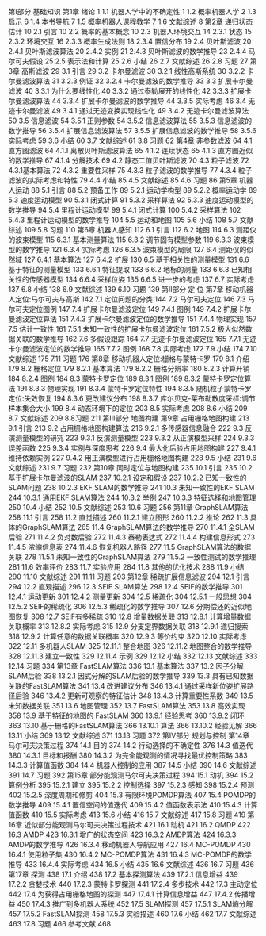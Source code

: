 第Ⅰ部分 基础知识
第1章 绪论 1
1.1 机器人学中的不确定性 1
1.2 概率机器人学 2
1.3 启示 6
1.4 本书导航 7
1.5 概率机器人课程教学 7
1.6 文献综述 8
第2章 递归状态估计 10
2.1 引言 10
2.2 概率的基本概念 10
2.3 机器人环境交互 14
2.3.1 状态 15
2.3.2 环境交互 16
2.3.3 概率生成法则 18
2.3.4 置信分布 19
2.4 贝叶斯滤波 20
2.4.1 贝叶斯滤波算法 20
2.4.2 实例 21
2.4.3 贝叶斯滤波的数学推导 23
2.4.4 马尔可夫假设 25
2.5 表示法和计算 25
2.6 小结 26
2.7 文献综述 26
2.8 习题 27
第3章 高斯滤波 29
3.1 引言 29
3.2 卡尔曼滤波 30
3.2.1 线性高斯系统 30
3.2.2 卡尔曼滤波算法 31
3.2.3 例证 32
3.2.4 卡尔曼滤波的数学推导 33
3.3 扩展卡尔曼滤波 40
3.3.1 为什么要线性化 40
3.3.2 通过泰勒展开的线性化 42
3.3.3 扩展卡尔曼滤波算法 44
3.3.4 扩展卡尔曼滤波的数学推导 44
3.3.5 实际考虑 46
3.4 无迹卡尔曼滤波 49
3.4.1 通过无迹变换实现线性化 49
3.4.2 无迹卡尔曼滤波算法 50
3.5 信息滤波 54
3.5.1 正则参数 54
3.5.2 信息滤波算法 55
3.5.3 信息滤波的数学推导 56
3.5.4 扩展信息滤波算法 57
3.5.5 扩展信息滤波的数学推导 58
3.5.6 实际考虑 59
3.6 小结 60
3.7 文献综述 61
3.8 习题 62
第4章 非参数滤波 64
4.1 直方图滤波 64
4.1.1 离散贝叶斯滤波算法 65
4.1.2 连续状态 65
4.1.3 直方图近似的数学推导 67
4.1.4 分解技术 69
4.2 静态二值贝叶斯滤波 70
4.3 粒子滤波 72
4.3.1基本算法 72
4.3.2 重要性采样 75
4.3.3 粒子滤波的数学推导 77
4.3.4 粒子滤波的实际考虑和特性 79
4.4 小结 85
4.5 文献综述 85
4.6 习题 86
第5章 机器人运动 88
5.1 引言 88
5.2 预备工作 89
5.2.1 运动学构型 89
5.2.2 概率运动学 89
5.3 速度运动模型 90
5.3.1 闭式计算 91
5.3.2 采样算法 92
5.3.3 速度运动模型的数学推导 94
5.4 里程计运动模型 99
5.4.1 闭式计算 100
5.4.2 采样算法 102
5.4.3 里程计运动模型的数学推导 104
5.5 运动和地图 105
5.6 小结 108
5.7 文献综述 109
5.8 习题 110
第6章 机器人感知 112
6.1 引言 112
6.2 地图 114
6.3 测距仪的波束模型 115
6.3.1 基本测量算法 115
6.3.2 调节固有模型参数 119
6.3.3 波束模型的数学推导 121
6.3.4 实际考虑 126
6.3.5 波束模型的局限 127
6.4 测距仪的似然域 127
6.4.1 基本算法 127
6.4.2 扩展 130
6.5 基于相关性的测量模型 131
6.6 基于特征的测量模型 133
6.6.1 特征提取 133
6.6.2 地标的测量 133
6.6.3 已知相关性的传感器模型 134
6.6.4 采样位姿 135
6.6.5 进一步的考虑 137
6.7 实际考虑 137
6.8 小结 138
6.9 文献综述 139
6.10 习题 139
第Ⅱ部分 定 位
第7章 移动机器人定位:马尔可夫与高斯 142
7.1 定位问题的分类 144
7.2 马尔可夫定位 146
7.3 马尔可夫定位图例 147
7.4 扩展卡尔曼滤波定位 149
7.4.1 图例 149
7.4.2 扩展卡尔曼滤波定位算法 151
7.4.3 扩展卡尔曼滤波定位的数学推导 151
7.4.4 物理实现 157
7.5 估计一致性 161
7.5.1 未知一致性的扩展卡尔曼滤波定位 161
7.5.2 极大似然数据关联的数学推导 162
7.6 多假设跟踪 164
7.7 无迹卡尔曼滤波定位 165
7.7.1 无迹卡尔曼滤波定位的数学推导 165
7.7.2 图例 168
7.8 实际考虑 172
7.9 小结 174
7.10 文献综述 175
7.11 习题 176
第8章 移动机器人定位:栅格与蒙特卡罗 179
8.1 介绍 179
8.2 栅格定位 179
8.2.1 基本算法 179
8.2.2 栅格分辨率 180
8.2.3 计算开销 184
8.2.4 图例 184
8.3 蒙特卡罗定位 189
8.3.1 图例 189
8.3.2 蒙特卡罗定位算法 191
8.3.3 物理实现 191
8.3.4 蒙特卡罗定位特性 194
8.3.5 随机粒子蒙特卡罗定位:失效恢复 194
8.3.6 更改建议分布 198
8.3.7 库尔贝克-莱布勒散度采样:调节样本集合大小 199
8.4 动态环境下的定位 203
8.5 实际考虑 208
8.6 小结 209
8.7 文献综述 209
8.8习题 211
第Ⅲ部分 地图构建
第9章 占用栅格地图构建 213
9.1 引言 213
9.2 占用栅格地图构建算法 216
9.2.1 多传感器信息融合 222
9.3 反演测量模型的研究 223
9.3.1 反演测量模型 223
9.3.2 从正演模型采样 224
9.3.3 误差函数 225
9.3.4 实例与深度思考 226
9.4 最大化后验占用地图构建 227
9.4.1 维持依赖实例 227
9.4.2 用正演模型进行占用栅格地图构建 228
9.5 小结 231
9.6 文献综述 231
9.7 习题 232
第10章 同时定位与地图构建 235
10.1 引言 235
10.2 基于扩展卡尔曼滤波的SLAM 237
10.2.1 设定和假设 237
10.2.2 已知一致性的SLAM问题 238
10.2.3 EKF SLAM的数学推导 241
10.3 未知一致性的EKF SLAM 244
10.3.1 通用EKF SLAM算法 244
10.3.2 举例 247
10.3.3 特征选择和地图管理 250
10.4 小结 252
10.5 文献综述 253
10.6 习题 256
第11章 GraphSLAM算法 258
11.1 引言 258
11.2 直觉描述 260
11.2.1 建立图形 260
11.2.2 推论 262
11.3 具体的GraphSLAM算法 265
11.4 GraphSLAM算法的数学推导 270
11.4.1 全SLAM后验 271
11.4.2 负对数后验 272
11.4.3 泰勒表达式 272
11.4.4 构建信息形式 273
11.4.5 浓缩信息表 274
11.4.6 恢复机器人路径 277
11.5 GraphSLAM算法的数据关联 278
11.5.1 未知一致性的GraphSLAM算法 279
11.5.2 一致性测试的数学推理 281
11.6 效率评价 283
11.7 实验应用 284
11.8 其他的优化技术 288
11.9 小结 290
11.10 文献综述 291
11.11 习题 293
第12章 稀疏扩展信息滤波 294
12.1 引言 294
12.2 直观描述 296
12.3 SEIF SLAM算法 298
12.4 SEIF的数学推导 301
12.4.1 运动更新 301
12.4.2 测量更新 304
12.5 稀疏化 304
12.5.1 一般思想 304
12.5.2 SEIF的稀疏化 306
12.5.3 稀疏化的数学推导 307
12.6 分期偿还的近似地图恢复 308
12.7 SEIF有多稀疏 310
12.8 增量数据关联 313
12.8.1 计算增量数据关联概率 313
12.8.2 实际考虑 315
12.9 分支定界数据关联 318
12.9.1 递归搜索 318
12.9.2 计算任意的数据关联概率 320
12.9.3 等价约束 320
12.10 实际考虑 322
12.11 多机器人SLAM 325
12.11.1 整合地图 326
12.11.2 地图整合的数学推导 328
12.11.3 建立一致性 329
12.11.4 示例 329
12.12 小结 332
12.13 文献综述 333
12.14 习题 334
第13章 FastSLAM算法 336
13.1 基本算法 337
13.2 因子分解SLAM后验 338
13.2.1 因式分解的SLAM后验的数学推导 339
13.3 具有已知数据关联的FastSLAM算法 341
13.4 改进建议分布 346
13.4.1 通过采样新位姿扩展路径后验 346
13.4.2 更新可观察的特征估计 348
13.4.3 计算重要性系数 349
13.5 未知数据关联 351
13.6 地图管理 352
13.7 FastSLAM算法 353
13.8 高效实现 358
13.9 基于特征的地图的 FastSLAM 360
13.9.1 经验思考 360
13.9.2 闭环 363
13.10 基于栅格的FastSLAM算法 366
13.10.1 算法 366
13.10.2 经验见解 366
13.11 小结 369
13.12 文献综述 371
13.13 习题 372
第Ⅳ部分 规划与控制
第14章 马尔可夫决策过程 374
14.1 目的 374
14.2 行动选择的不确定性 376
14.3 值迭代 380
14.3.1 目标和报酬 380
14.3.2 为完全能观测的情况寻找最优控制策略 383
14.3.3 计算值函数 384
14.4 机器人控制的应用 387
14.5 小结 390
14.6 文献综述 391
14.7 习题 392
第15章 部分能观测马尔可夫决策过程 394
15.1 动机 394
15.2 算例分析 395
15.2.1 建立 395
15.2.2 控制选择 397
15.2.3 感知 398
15.2.4 预测 402
15.2.5 深度周期和修剪 404
15.3 有限环境POMDP算法 407
15.4 POMDP的数学推导 409
15.4.1 置信空间的值迭代 409
15.4.2 值函数表示法 410
15.4.3 计算值函数 410
15.5 实际考虑 413
15.6 小结 416
15.7 文献综述 417
15.8 习题 419
第16章 近似部分能观测马尔可夫决策过程技术 421
16.1 动机 421
16.2 QMDP 422
16.3 AMDP 423
16.3.1 增广的状态空间 423
16.3.2 AMDP算法 424
16.3.3 AMDP的数学推导 426
16.3.4 移动机器人导航应用 427
16.4 MC-POMDP 430
16.4.1 使用粒子集 430
16.4.2 MC-POMDP算法 431
16.4.3 MC-POMDP的数学推导 433
16.4.4 实际考虑 434
16.5 小结 435
16.6 文献综述 436
16.7 习题 436
第17章 探测 438
17.1 介绍 438
17.2 基本探测算法 439
17.2.1 信息增益 439
17.2.2 贪婪技术 440
17.2.3 蒙特卡罗探测 441
17.2.4 多步技术 442
17.3 主动定位 442
17.4 为获得占用栅格地图的探测 447
17.4.1 计算信息增益 447
17.4.2 传播增益 450
17.4.3 推广到多机器人系统 452
17.5 SLAM探测 457
17.5.1 SLAM熵分解 457
17.5.2 FastSLAM探测 458
17.5.3 实验描述 460
17.6 小结 462
17.7 文献综述 463
17.8 习题 466
参考文献 468